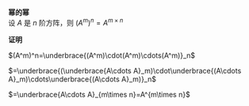 **幂的幂**    
设 $A$ 是 $n$ 阶方阵，则 $(A^m)^n=A^{m\times n}$     
    
**证明**    
    
 $(A^m)^n=\underbrace{(A^m)\cdot(A^m)\cdots(A^m)}_n$     
    
 $=\underbrace{(\underbrace{A\cdots A}_m)\cdot\underbrace{(A\cdots A}_m)\cdots\underbrace{(A\cdots A}_m)}_n$     
    
 $=\underbrace{A\cdots A}_{m\times n}=A^{m\times n}$     
    
